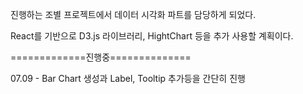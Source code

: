진행하는 조별 프로젝트에서 데이터 시각화 파트를 담당하게 되었다.

React를 기반으로 D3.js 라이브러리, HightChart 등을 추가 사용할 계획이다.


=============진행중==============

07.09 - Bar Chart 생성과 Label, Tooltip 추가등을 간단히 진행
